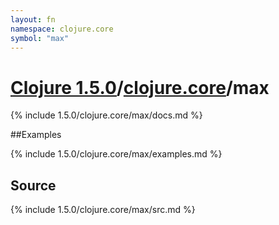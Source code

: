 ```yaml
---
layout: fn
namespace: clojure.core
symbol: "max"
---
```


# [Clojure 1.5.0](../../)/[clojure.core](../)/max

{% include 1.5.0/clojure.core/max/docs.md %}

##Examples

{% include 1.5.0/clojure.core/max/examples.md %}
## Source
{% include 1.5.0/clojure.core/max/src.md %}


